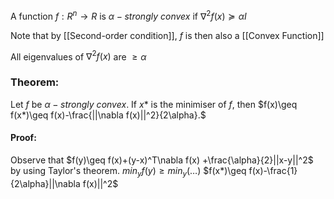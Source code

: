 A function $f:R^n\rightarrow R$ is $\alpha-strongly\ convex$ if $\nabla^2f(x)\succeq \alpha I$

Note that by [[Second-order condition]], $f$ is then also a [[Convex Function]]

All eigenvalues of $\nabla^2f(x)$ are $\geq\alpha$

### Theorem:
Let $f$ be $\alpha-strongly\ convex$. If $x*$ is the minimiser of $f$, then $f(x)\geq f(x*)\geq f(x)-\frac{||\nabla f(x)||^2}{2\alpha}.$
#### Proof:
Observe that 
$f(y)\geq f(x)+(y-x)^T\nabla f(x) +\frac{\alpha}{2}||x-y||^2$
by using Taylor's theorem.
$min_y f(y)\geq min_y (\dots)$
$f(x*)\geq f(x)-\frac{1}{2\alpha}||\nabla f(x)||^2$